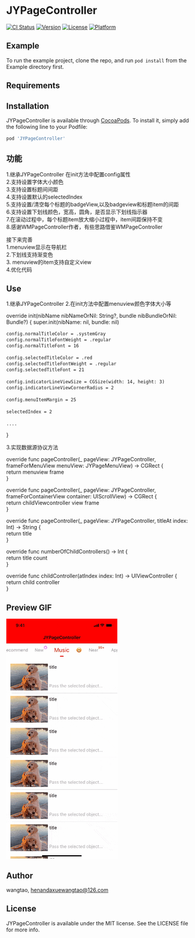 # JYPageController

[![CI Status](https://img.shields.io/travis/wangtao/JYPageController.svg?style=flat)](https://travis-ci.org/wangtao/JYPageController)
[![Version](https://img.shields.io/cocoapods/v/JYPageController.svg?style=flat)](https://cocoapods.org/pods/JYPageController)
[![License](https://img.shields.io/cocoapods/l/JYPageController.svg?style=flat)](https://cocoapods.org/pods/JYPageController)
[![Platform](https://img.shields.io/cocoapods/p/JYPageController.svg?style=flat)](https://cocoapods.org/pods/JYPageController)

## Example

To run the example project, clone the repo, and run `pod install` from the Example directory first.

## Requirements

## Installation

JYPageController is available through [CocoaPods](https://cocoapods.org). To install
it, simply add the following line to your Podfile:

```ruby
pod 'JYPageController'
```

## 功能
1.继承JYPageController 在init方法中配置config属性  
2.支持设置字体大小颜色   
3.支持设置标题间间距  
4.支持设置默认的selectedIndex  
5.支持设置/清空每个标题的badgeView,以及badgeview和标题item的间距  
6.支持设置下划线颜色，宽高，圆角，是否显示下划线指示器  
7.在滚动过程中，每个标题item放大缩小过程中，item间距保持不变  
8.感谢WMPageController作者，有些思路借鉴WMPageController  


接下来完善  
1.menuview显示在导航栏  
2.下划线支持渐变色  
3. menuview的item支持自定义view   
4.优化代码  


## Use

1.继承JYPageController
2.在init方法中配置menuview颜色字体大小等

override init(nibName nibNameOrNil: String?, bundle nibBundleOrNil: Bundle?) {
    super.init(nibName: nil, bundle: nil)
    
    config.normalTitleColor = .systemGray
    config.normalTitleFontWeight = .regular
    config.normalTitleFont = 16
    
    config.selectedTitleColor = .red
    config.selectedTitleFontWeight = .regular
    config.selectedTitleFont = 21

    config.indicatorLineViewSize = CGSize(width: 14, height: 3)
    config.indicatorLineViewCornerRadius = 2
    
    config.menuItemMargin = 25
    
    selectedIndex = 2
    
    ....
}

3.实现数据源协议方法

override func pageController(_ pageView: JYPageController, frameForMenuView menuView: JYPageMenuView) -> CGRect {  
    return menuview frame  
}  

override func pageController(_ pageView: JYPageController, frameForContainerView container: UIScrollView) -> CGRect {   
    return childViewcontroller view frame   
}  

override func pageController(_ pageView: JYPageController, titleAt index: Int) -> String {  
    return title  
}  

override func numberOfChildControllers() -> Int {  
    return title count  
}  

override func childController(atIndex index: Int) -> UIViewController {  
    return child controller  
}  




## Preview GIF
![image](https://github.com/wangtao311/JYPageController/blob/master/gif1.gif )   



## Author

wangtao, henandaxuewangtao@126.com

## License

JYPageController is available under the MIT license. See the LICENSE file for more info.
